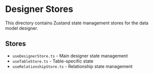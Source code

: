 # Designer Stores

This directory contains Zustand state management stores for the data model designer.

## Stores

- `useDesignerStore.ts` - Main designer state management
- `useTableStore.ts` - Table-specific state
- `useRelationshipStore.ts` - Relationship state management
